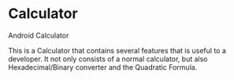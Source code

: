 # Calculator
Android Calculator

This is a Calculator that contains several features that is useful to a developer.
It not only consists of a normal calculator, but also Hexadecimal/Binary converter and the Quadratic Formula.

